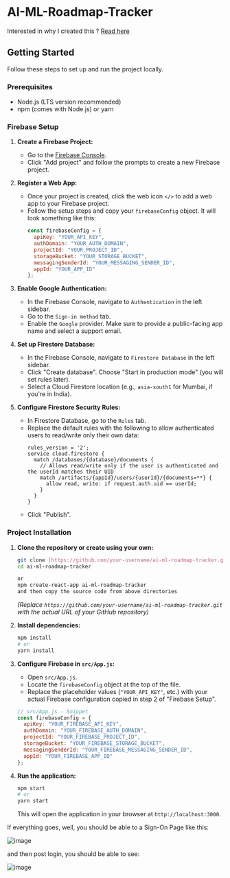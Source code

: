 # AI-ML-Roadmap-Tracker

Interested in why I created this ? [Read here]([url](https://abhinavspace.com/2025/05/25/nuances-of-building-an-ai-ml-roadmap-tracker-using-google-geminis-canvas/))


## Getting Started

Follow these steps to set up and run the project locally.

### Prerequisites

* Node.js (LTS version recommended)
* npm (comes with Node.js) or yarn

### Firebase Setup

1.  **Create a Firebase Project:**
    * Go to the [Firebase Console](https://console.firebase.google.com/).
    * Click "Add project" and follow the prompts to create a new Firebase project.

2.  **Register a Web App:**
    * Once your project is created, click the web icon `</>` to add a web app to your Firebase project.
    * Follow the setup steps and copy your `firebaseConfig` object. It will look something like this:
        ```javascript
        const firebaseConfig = {
          apiKey: "YOUR_API_KEY",
          authDomain: "YOUR_AUTH_DOMAIN",
          projectId: "YOUR_PROJECT_ID",
          storageBucket: "YOUR_STORAGE_BUCKET",
          messagingSenderId: "YOUR_MESSAGING_SENDER_ID",
          appId: "YOUR_APP_ID"
        };
        ```

3.  **Enable Google Authentication:**
    * In the Firebase Console, navigate to `Authentication` in the left sidebar.
    * Go to the `Sign-in method` tab.
    * Enable the `Google` provider. Make sure to provide a public-facing app name and select a support email.

4.  **Set up Firestore Database:**
    * In the Firebase Console, navigate to `Firestore Database` in the left sidebar.
    * Click "Create database". Choose "Start in production mode" (you will set rules later).
    * Select a Cloud Firestore location (e.g., `asia-south1` for Mumbai, if you're in India).

5.  **Configure Firestore Security Rules:**
    * In Firestore Database, go to the `Rules` tab.
    * Replace the default rules with the following to allow authenticated users to read/write only their own data:
        ```firestore
        rules_version = '2';
        service cloud.firestore {
          match /databases/{database}/documents {
            // Allows read/write only if the user is authenticated and the userId matches their UID
            match /artifacts/{appId}/users/{userId}/{documents=**} {
              allow read, write: if request.auth.uid == userId;
            }
          }
        }
        ```
    * Click "Publish".

### Project Installation

1.  **Clone the repository or create using your own:**
    ```bash
    git clone [https://github.com/your-username/ai-ml-roadmap-tracker.git](https://github.com/your-username/ai-ml-roadmap-tracker.git)
    cd ai-ml-roadmap-tracker

    or
    npm create-react-app ai-ml-roadmap-tracker
    and then copy the source code from above directories
    ```
    *(Replace `https://github.com/your-username/ai-ml-roadmap-tracker.git` with the actual URL of your GitHub repository)*

2.  **Install dependencies:**
    ```bash
    npm install
    # or
    yarn install
    ```

3.  **Configure Firebase in `src/App.js`:**
    * Open `src/App.js`.
    * Locate the `firebaseConfig` object at the top of the file.
    * Replace the placeholder values (`"YOUR_API_KEY"`, etc.) with your actual Firebase configuration copied in step 2 of "Firebase Setup".

    ```javascript
    // src/App.js - Snippet
    const firebaseConfig = {
      apiKey: "YOUR_FIREBASE_API_KEY",
      authDomain: "YOUR_FIREBASE_AUTH_DOMAIN",
      projectId: "YOUR_FIREBASE_PROJECT_ID",
      storageBucket: "YOUR_FIREBASE_STORAGE_BUCKET",
      messagingSenderId: "YOUR_FIREBASE_MESSAGING_SENDER_ID",
      appId: "YOUR_FIREBASE_APP_ID"
    };
    ```

4.  **Run the application:**
    ```bash
    npm start
    # or
    yarn start
    ```
    This will open the application in your browser at `http://localhost:3000`.


If everything goes, well, you should be able to a Sign-On Page like this:


![image](https://github.com/user-attachments/assets/f28d0a64-3585-4318-834d-0376978651d6)


and then post login, you should be able to see:

![image](https://github.com/user-attachments/assets/9c0ea446-17e1-47a5-a5ba-1f6f4122231f)
